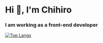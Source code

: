 <!--
**csakyo/csakyo** is a ✨ _special_ ✨ repository because its `README.md` (this file) appears on your GitHub profile.

Here are some ideas to get you started:

- 🔭 I’m currently working on ...
- 🌱 I’m currently learning ...
- 👯 I’m looking to collaborate on ...
- 🤔 I’m looking for help with ...
- 💬 Ask me about ...
- 📫 How to reach me: ...
- 😄 Pronouns: ...
- ⚡ Fun fact: ...
-->
<h1>Hi 👋, I'm Chihiro</h1>
<h3>I am working as a front-end developer</h3>

 [![Top Langs](https://github-readme-stats.vercel.app/api/top-langs/?username=csakyo&layout=compact&hide_border=true)](https://github.com/anuraghazra/github-readme-stats) 
